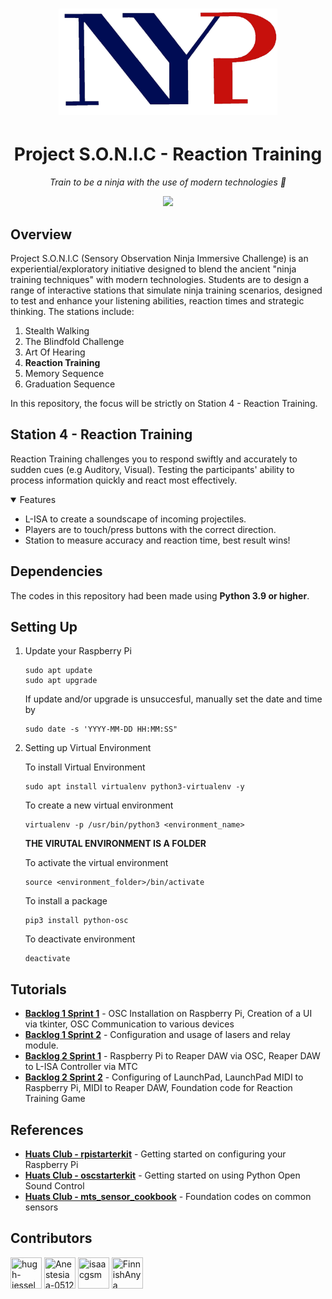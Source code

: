 <h1 align="center">
  <img src="./Assets/NanyangPolyLogo.png" width = 350px height=170px>
</h1>

<h1 align="center">
  Project S.O.N.I.C - Reaction Training
</h1>

<p align="center">
  <i align="center">Train to be a ninja with the use of modern technologies 🥷</i>
</p>

<p align="center">
  <a href="https://github.com/hugh-jessel/NYP-EGL314-MSP1/commits/main"><img src="https://img.shields.io/github/last-commit/hugh-jessel/NYP-EGL314-MSP1.svg?style=for-the-badge"/></a>
</p>

## Overview
Project S.O.N.I.C (Sensory Observation Ninja Immersive Challenge) is an experiential/exploratory initiative designed to blend the ancient "ninja training techniques" with modern technologies. Students are to design a range of interactive stations that simulate ninja training scenarios, designed to test and enhance your listening abilities, reaction times and strategic thinking. The stations include:
1. Stealth Walking
2. The Blindfold Challenge
3. Art Of Hearing
4. **Reaction Training**
5. Memory Sequence
6. Graduation Sequence
<p>
  In this repository, the focus will be strictly on Station 4 - Reaction Training.
</p>

## Station 4 - Reaction Training
Reaction Training challenges you to respond swiftly and accurately to sudden cues (e.g Auditory, Visual). Testing the participants' ability to process information quickly and react most effectively.

<details open>
<summary>
  Features
</summary>
<ul>
  <li>L-ISA to create a soundscape of incoming projectiles.</li>
  <li>Players are to touch/press buttons with the correct direction.</li>
  <li>Station to measure accuracy and reaction time, best result wins!</li>
</ul>
</details>

## Dependencies
The codes in this repository had been made using **Python 3.9 or higher**.

## Setting Up
1. Update your Raspberry Pi
   
   ```
   sudo apt update
   sudo apt upgrade
   ```
   
   If update and/or upgrade is unsuccesful, manually set the date and time by
   
   ```
   sudo date -s 'YYYY-MM-DD HH:MM:SS"
   ```
2. Setting up Virtual Environment
   
   To install Virtual Environment

   ```
   sudo apt install virtualenv python3-virtualenv -y
   ```
   To create a new virtual environment

   ```
   virtualenv -p /usr/bin/python3 <environment_name>
   ```
   **THE VIRUTAL ENVIRONMENT IS A FOLDER**
   
   To activate the virtual environment

   ```
   source <environment_folder>/bin/activate
   ```
   To install a package

   ```
   pip3 install python-osc
   ```
   To deactivate environment
   
   ```
   deactivate
   ```
   
## Tutorials
- **[Backlog 1 Sprint 1](./Backlog1%20Sprint1/B1S1.md)** - OSC Installation on Raspberry Pi, Creation of a UI via tkinter, OSC Communication to various devices
- **[Backlog 1 Sprint 2](./Backlog%201%20Sprint2/B1S2.md)** - Configuration and usage of lasers and relay module.
- **[Backlog 2 Sprint 1](./Backlog%202%20Sprint1/B2S1.md)** - Raspberry Pi to Reaper DAW via OSC, Reaper DAW to L-ISA Controller via MTC
- **[Backlog 2 Sprint 2](./Backlog%202%20Sprint2/B2S2.md)** - Configuring of LaunchPad, LaunchPad MIDI to Raspberry Pi, MIDI to Reaper DAW, Foundation code for Reaction Training Game 

## References
- **[Huats Club - rpistarterkit](https://github.com/huats-club/rpistarterkit)** - Getting started on configuring your Raspberry Pi
- **[Huats Club - oscstarterkit](https://github.com/huats-club/oscstarterkit)** - Getting started on using Python Open Sound Control
- **[Huats Club - mts_sensor_cookbook](https://github.com/huats-club/mts_sensor_cookbook)** - Foundation codes on common sensors
  
## Contributors
[//]: contributor-faces
<a href="https://github.com/hugh-jessel"><img src="https://avatars.githubusercontent.com/u/167043880?v=4" title="hugh-jessel" width="50" height="50"></a>
<a href="https://github.com/Anestesiaa-0512"><img src="https://avatars.githubusercontent.com/u/87161335?v=4" title="Anestesiaa-0512" width="50" height="50"></a>
<a href="https://github.com/isaacgsm"><img src="https://avatars.githubusercontent.com/u/106132526?v=4" title="isaacgsm" width="50" height="50"></a>
<a href="https://github.com/FinnishAnya"><img src="https://avatars.githubusercontent.com/u/167286639?v=4" title="FinnishAnya" width="50" height="50"></a>
